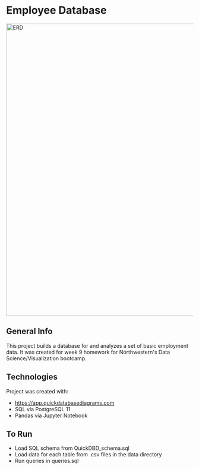 # Employee Database

<img width="788" alt="ERD" src="https://user-images.githubusercontent.com/74382969/117045602-4cb6ec00-acd5-11eb-87ac-2842e6fdc8eb.png">


## General Info

This project builds a database for and analyzes a set of basic employment data. It was created for week 9 homework for Northwestern's Data Science/Visualization bootcamp.

## Technologies

Project was created with:

* https://app.quickdatabasediagrams.com
* SQL via PostgreSQL 11
* Pandas via Jupyter Notebook

## To Run

* Load SQL schema from QuickDBD_schema.sql
* Load data for each table from .csv files in the data directory
* Run queries in queries.sql
